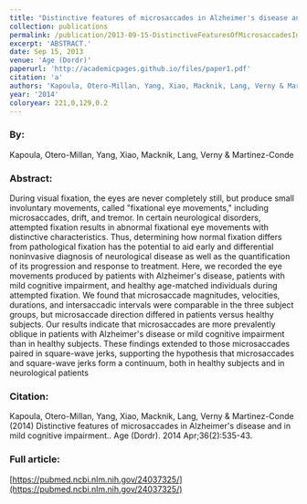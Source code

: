```yaml
---
title: "Distinctive features of microsaccades in Alzheimer's disease and in mild cognitive impairment."
collection: publications
permalink: /publication/2013-09-15-DistinctiveFeaturesOfMicrosaccadesInAlzheimer_sDiseaseAndInMild
excerpt: 'ABSTRACT.'
date: Sep 15, 2013
venue: 'Age (Dordr)'
paperurl: 'http://academicpages.github.io/files/paper1.pdf'
citation: 'a'
authors: 'Kapoula, Otero-Millan, Yang, Xiao, Macknik, Lang, Verny & Martinez-Conde'
year: '2014'
coloryear: 221,0,129,0.2
---
```


### By: 
Kapoula, Otero-Millan, Yang, Xiao, Macknik, Lang, Verny & Martinez-Conde

### Abstract: 
During visual fixation, the eyes are never completely still, but produce small involuntary movements, called "fixational eye movements," including microsaccades, drift, and tremor. In certain neurological disorders, attempted fixation results in abnormal fixational eye movements with distinctive characteristics. Thus, determining how normal fixation differs from pathological fixation has the potential to aid early and differential noninvasive diagnosis of neurological disease as well as the quantification of its progression and response to treatment. Here, we recorded the eye movements produced by patients with Alzheimer's disease, patients with mild cognitive impairment, and healthy age-matched individuals during attempted fixation. We found that microsaccade magnitudes, velocities, durations, and intersaccadic intervals were comparable in the three subject groups, but microsaccade direction differed in patients versus healthy subjects. Our results indicate that microsaccades are more prevalently oblique in patients with Alzheimer's disease or mild cognitive impairment than in healthy subjects. These findings extended to those microsaccades paired in square-wave jerks, supporting the hypothesis that microsaccades and square-wave jerks form a continuum, both in healthy subjects and in neurological patients

### Citation: 
Kapoula, Otero-Millan, Yang, Xiao, Macknik, Lang, Verny & Martinez-Conde (2014) Distinctive features of microsaccades in Alzheimer's disease and in mild cognitive impairment.. Age (Dordr). 2014 Apr;36(2):535-43. 

### Full article: 
[https://pubmed.ncbi.nlm.nih.gov/24037325/](https://pubmed.ncbi.nlm.nih.gov/24037325/)
